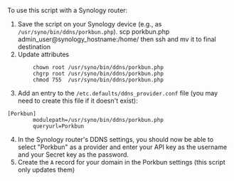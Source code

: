 To use this script with a Synology router:

1. Save the script on your Synology device (e.g., as `/usr/syno/bin/ddns/porkbun.php`).
        scp porkbun.php admin_user@synology_hostname:/home/ 
        then ssh and mv it to final destination
2. Update attributes
```
        chown root /usr/syno/bin/ddns/porkbun.php
        chgrp root /usr/syno/bin/ddns/porkbun.php
        chmod 755  /usr/syno/bin/ddns/porkbun.php
```
3. Add an entry to the `/etc.defaults/ddns_provider.conf` file (you may need to create this file if it doesn't exist):
```
[Porkbun]
        modulepath=/usr/syno/bin/ddns/porkbun.php
        queryurl=Porkbun
```
4. In the Synology router's DDNS settings, you should now be able to select "Porkbun" as a provider and enter your API key as the username and your Secret key as the password.
5. Create the `A` record for your domain in the Porkbun settings (this script only updates them)
